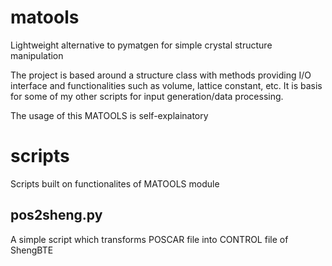# matools
Lightweight alternative to pymatgen for simple crystal structure manipulation

The project is based around a structure class with methods providing I/O interface and functionalities such as volume, lattice constant, etc. It is basis for some of my other scripts for input generation/data processing.

The usage of this MATOOLS is self-explainatory

# scripts
Scripts built on functionalites of MATOOLS module
## pos2sheng.py
A simple script which transforms POSCAR file into CONTROL file of ShengBTE
